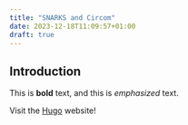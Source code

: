 ```yaml
---
title: "SNARKS and Circom"
date: 2023-12-18T11:09:57+01:00
draft: true
---
```


## Introduction

This is **bold** text, and this is _emphasized_ text.

Visit the [Hugo](https://gohugo.io) website!
